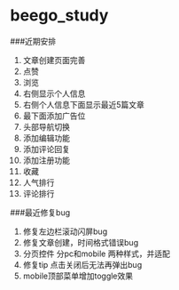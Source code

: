 # beego_study
 
###近期安排
 1. 文章创建页面完善
 2. 点赞
 3. 浏览
 4. 右侧显示个人信息
 5. 右侧个人信息下面显示最近5篇文章
 6. 最下面添加广告位
 7. 头部导航切换
 8. 添加编辑功能
 9. 添加评论回复
 10. 添加注册功能
 11. 收藏
 12. 人气排行
 13. 评论排行
  
###最近修复bug

 1. 修复左边栏滚动闪屏bug
 2. 修复文章创建，时间格式错误bug
 3. 分页控件 分pc和mobile 两种样式，并适配
 4. 修复tip 点击关闭后无法再弹出bug
 5. mobile顶部菜单增加toggle效果
  

